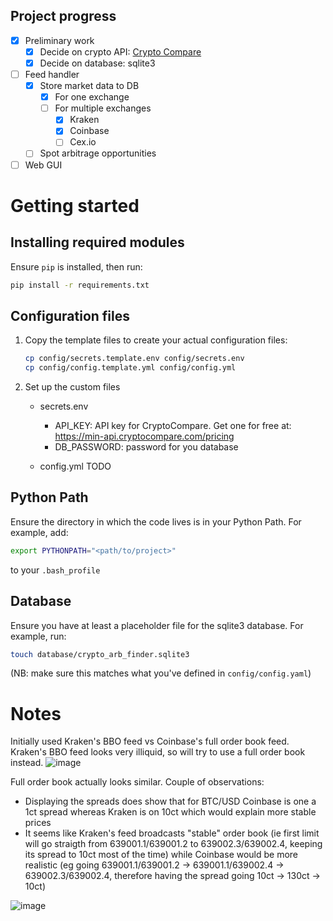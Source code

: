 ## Project progress

- [x] Preliminary work
   - [x] Decide on crypto API:  <a href="https://min-api.cryptocompare.com/" target="_blank">Crypto Compare</a>
   - [x] Decide on database: sqlite3
- [ ] Feed handler
   - [x] Store market data to DB
      - [x] For one exchange
      - [ ] For multiple exchanges
         - [x] Kraken
         - [x] Coinbase
         - [ ] Cex.io
   - [ ] Spot arbitrage opportunities
- [ ] Web GUI

# Getting started
## Installing required modules

Ensure `pip` is installed, then run:
``` sh
pip install -r requirements.txt
```

## Configuration files

1. Copy the template files to create your actual configuration files:

   ```sh
   cp config/secrets.template.env config/secrets.env
   cp config/config.template.yml config/config.yml
   ```

2. Set up the custom files 

    * secrets.env
        * API_KEY: API key for CryptoCompare. Get one for free at: https://min-api.cryptocompare.com/pricing
        * DB_PASSWORD: password for you database
    
    * config.yml
    TODO

## Python Path

Ensure the directory in which the code lives is in your Python Path.
For example, add:
``` sh
export PYTHONPATH="<path/to/project>"
```
to your `.bash_profile`

## Database

Ensure you have at least a placeholder file for the sqlite3 database.
For example, run:
``` sh
touch database/crypto_arb_finder.sqlite3
```
(NB: make sure this matches what you've defined in `config/config.yaml`)


# Notes

Initially used Kraken's BBO feed vs Coinbase's full order book feed. Kraken's BBO feed looks very illiquid, so will try to use a full order book instead.
![image](https://github.com/user-attachments/assets/8acb6ea0-5056-4c56-871b-54da4a93e2b5)

Full order book actually looks similar. Couple of observations:
- Displaying the spreads does show that for BTC/USD Coinbase is one a 1ct spread whereas Kraken is on 10ct which would explain more stable prices
- It seems like Kraken's feed broadcasts "stable" order book (ie first limit will go straigth from 639001.1/639001.2 to 639002.3/639002.4, keeping its spread to 10ct most of the time) while Coinbase would be more realistic (eg going 639001.1/639001.2 -> 639001.1/639002.4 -> 639002.3/639002.4, therefore having the spread going 10ct -> 130ct -> 10ct)

![image](https://github.com/user-attachments/assets/7264d615-3bfa-4815-b020-091c124102a2)
